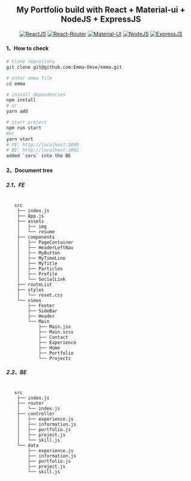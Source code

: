 <h2 align="center">My Portfolio build with React + Material-ui + NodeJS + ExpressJS</h2>

<div align="center">

[![ReactJS](https://img.shields.io/badge/react-v17.0.1-%2361dafb)](https://reactjs.org/)
[![React-Router](https://img.shields.io/badge/react--router-v5.2.0-%2361dafb)](https://reacttraining.com/react-router/)
[![Material-UI](https://img.shields.io/badge/material--ui-v4.11.2-%2361dafb)](https://mui.com/)
[![NodeJS](https://img.shields.io/badge/node-v14.16.1-brightgreen)](https://nodejs.org/en/docs/)
[![ExpressJS](https://img.shields.io/badge/ExpressJS-v4.16.1-brightgreen)](https://expressjs.com/)

</div>

#### 1、How to check

```bash
# Clone repository
git clone git@github.com:Emma-Deve/emma.git

# enter emma file
cd emma

# install dependencies
npm install
# or
yarn add

# start project
npm run start
#or
yarn start
# FE: http://localhost:3000
# BE: http://localhost:3002
added `cors` into the BE

```

#### 2、Document tree

##### 2.1、FE

```shell

   src
    ├── index.js
    ├── App.js
    ├── assets
    │   ├── img
    │   └── resume
    ├── components
    │   ├── PageContainer
    │   ├── HeaderLeftNav
    │   ├── MyButton
    │   ├── MyTimeLine
    │   ├── MyTitle
    │   ├── Particles
    │   ├── Profile
    │   └── SocialLink
    ├── routeList
    ├── styles
    │   └── reset.css
    └── views
        ├── Footer
        ├── SideBar
        ├── Header
        └── Main
            ├── Main.jsx
            ├── Main.scss
            ├── Contact
            ├── Experience
            ├── Home
            ├── Portfolio
            └── Projects

```

##### 2.2、BE

```shell

   src
    ├── index.js
    ├── router
    │   └── index.js
    ├── controller
    │   ├── experience.js
    │   ├── information.js
    │   ├── portfolio.js
    │   ├── project.js
    │   └── skill.js
    └── data
        ├── experience.js
        ├── information.js
        ├── portfolio.js
        ├── project.js
        └── skill.js

```
